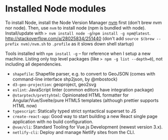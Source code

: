 # Installed Node modules

To install Node, install the Node Version Manager [nvm](https://github.com/nvm-sh/nvm#installing-and-updating) first (don't brew nvm nor node). Then, use `nvm` to install node (npm is bundled with node). Install/update with `> nvm install node -g`/`npm install -g npm@latest`. http://stackoverflow.com/a/28025834/251440 (don't add `source $(brew --prefix nvm)/nvm.sh` to `.profile` as it slows down shell startup)

Tools installed with `npm install -g` – for reference when I setup a new machine. Listing only top level packages (like `> npm -g list --depth=0`), not including all dependencies.

- `shapefile`: Shapefile parser, e.g. to convert to GeoJSON (comes with command-line interface shp2json, by @mbostock)
- `d3-geo-projection`: geoproject, geo2svg
- `eslint`: JavaScript linter (common editors have integration package)
- `@starptech/prettyhtml`: Opinionated HTML formatter for Angular/Vue/Svelte/pure HTML5 templates (although prettier supports HTML now)
- `typescript`: Statically typed strict syntactical superset to JS
- `create-react-app`: Good way to start building a new React single page application with no build configuration.
- `@vue/cli`: Standard Tooling for Vue.js Development (newest version 3.x).
- `netlify-cli`: Deploy and manage Netlify sites from the CLI.
